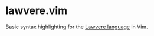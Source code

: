 # lawvere.vim

Basic syntax highlighting for the [Lawvere language](https://github.com/jameshaydon/lawvere) in Vim.
